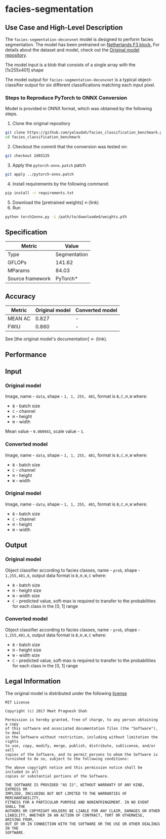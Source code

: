 # facies-segmentation

## Use Case and High-Level Description

The `facies-segmentation-deconvnet` model is designed to perform facies segmentation. The model has been pretrained on [Netherlands F3 block.](https://zenodo.org/record/3755060/files/data.zip) For details about the dataset and model, check out the [Original model repository](https://github.com/yalaudah/facies_classification_benchmark).

The model input is a blob that consists of a single array with the [1x255x401] shape

The model output for `facies-segmentation-deconvnet` is a typical object-classifier output for six different classifications matching each input pixel.

### Steps to Reproduce PyTorch to ONNX Conversion
Model is provided in ONNX format, which was obtained by the following steps.

1. Clone the original repository
```sh
git clone https://github.com/yalaudah/facies_classification_benchmark.git
cd facies_classification_benchmark
```
2. Checkout the commit that the conversion was tested on:
```sh
git checkout 2d03135
```
3. Apply the `pytorch-onnx.patch` patch
```sh
git apply ../pytorch-onnx.patch
```
4. Install requirements by the following command:
```sh
pip install -r requirements.txt
```
5. Download the [pretrained weights] <-(link)
6. Run
```sh
python torch2onnx.py -i /path/to/downloaded/weights.pth
```

## Specification

| Metric            | Value         |
|-------------------|---------------|
| Type              | Segmentation  |
| GFLOPs            | 141.62        |
| MParams           | 84.03         |
| Source framework  | PyTorch\*     |

## Accuracy

| Metric | Original model | Converted model |
| ------ | -------------- | --------------- |
| MEAN AC| 0.827          | -               |
| FWIU   | 0.860          | -               |

See [the original model's documentation] <- (link).
## Performance

## Input

### Original model

Image, name - `data`, shape - `1, 1, 255, 401`, format is `B,C,H,W` where:

- `B` - batch size
- `C` - channel
- `H` - height
- `W` - width

Mean value - `0.000941`, scale value - `1`.

### Converted model

Image, name - `data`, shape - `1, 1, 255, 401`, format is `B,C,H,W` where:

- `B` - batch size
- `C` - channel
- `H` - height
- `W` - width

### Original model

Image, name - `data`, shape - `1, 1, 255, 401`, format is `B,C,H,W` where:

- `B` - batch size
- `C` - channel
- `H` - height
- `W` - width

## Output

### Original model

Object classifier according to facies classes, name - `prob`,  shape - `1,255,401,6`, output data format is `B,H,W,C` where:

- `B` - batch size
- `H` - height size
- `W` - width size
- `C` - predicted value, soft-max is required to transfer to the probabilities for each class in the [0, 1] range

### Converted model

Object classifier according to facies classes, name - `prob`,  shape - `1,255,401,6`, output data format is `B,H,W,C` where:

- `B` - batch size
- `H` - height size
- `W` - width size
- `C` - predicted value, soft-max is required to transfer to the probabilities for each class in the [0, 1] range

## Legal Information

The original model is distributed under the following
[license](https://github.com/yalaudah/facies_classification_benchmark/blob/master/LICENSE)

```
MIT License

Copyright (c) 2017 Meet Pragnesh Shah

Permission is hereby granted, free of charge, to any person obtaining a copy
of this software and associated documentation files (the "Software"), to deal
in the Software without restriction, including without limitation the rights
to use, copy, modify, merge, publish, distribute, sublicense, and/or sell
copies of the Software, and to permit persons to whom the Software is
furnished to do so, subject to the following conditions:

The above copyright notice and this permission notice shall be included in all
copies or substantial portions of the Software.

THE SOFTWARE IS PROVIDED "AS IS", WITHOUT WARRANTY OF ANY KIND, EXPRESS OR
IMPLIED, INCLUDING BUT NOT LIMITED TO THE WARRANTIES OF MERCHANTABILITY,
FITNESS FOR A PARTICULAR PURPOSE AND NONINFRINGEMENT. IN NO EVENT SHALL THE
AUTHORS OR COPYRIGHT HOLDERS BE LIABLE FOR ANY CLAIM, DAMAGES OR OTHER
LIABILITY, WHETHER IN AN ACTION OF CONTRACT, TORT OR OTHERWISE, ARISING FROM,
OUT OF OR IN CONNECTION WITH THE SOFTWARE OR THE USE OR OTHER DEALINGS IN THE
SOFTWARE.
```
